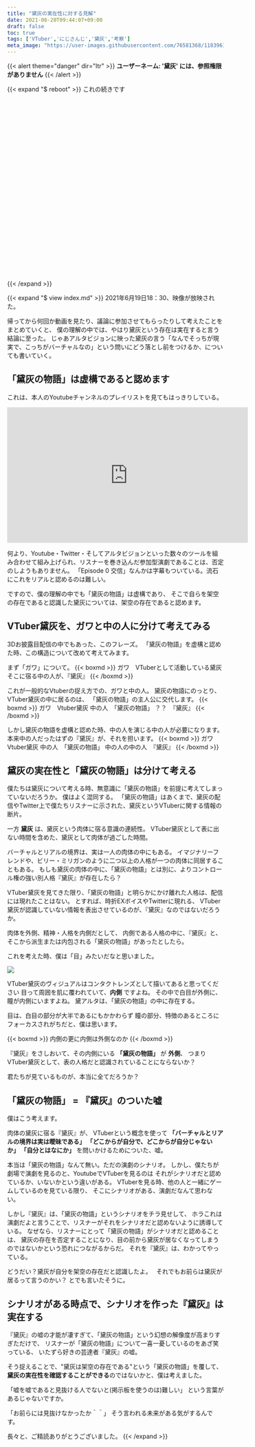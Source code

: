 ```yaml
---
title: "黛灰の実在性に対する見解"
date: 2021-06-20T09:44:07+09:00
draft: false
toc: true
tags: ['VTuber','にじさんじ','黛灰','考察']
meta_image: "https://user-images.githubusercontent.com/76581368/118396116-eb096100-b688-11eb-8ae0-247298218182.png"
---
```

{{< alert theme="danger" dir="ltr" >}}
**ユーザーネーム: '黛灰' には、参照権限がありません**
{{< /alert >}}
<!--more-->
{{< expand "$ reboot" >}}
これの続きです
<div class="iframely-embed"><div class="iframely-responsive" style="height: 140px; padding-bottom: 0;"><a href="https://www.rightscrew.com/posts/2021-05-16-2434system-myzm-future/" data-iframely-url="//cdn.iframe.ly/aPr9fOE?card=small"></a></div></div><script async src="//cdn.iframe.ly/embed.js" charset="utf-8"></script>

<div class="iframely-embed"><div class="iframely-responsive" style="height: 140px; padding-bottom: 0;"><a href="https://www.rightscrew.com/posts/2021-05-31-myzm-logue/" data-iframely-url="//cdn.iframe.ly/UufNCnQ?card=small"></a></div></div><script async src="//cdn.iframe.ly/embed.js" charset="utf-8"></script>

<div class="iframely-embed"><div class="iframely-responsive" style="height: 140px; padding-bottom: 0;"><a href="https://www.rightscrew.com/posts/2021-06-18-mayuzumikai-isnot-lain/" data-iframely-url="//cdn.iframe.ly/mDilZPB?card=small"></a></div></div><script async src="//cdn.iframe.ly/embed.js" charset="utf-8"></script>
{{< /expand  >}}

{{< expand "$ view index.md" >}}
2021年6月19日18：30、映像が放映された。

帰ってから何回か動画を見たり、議論に参加させてもらったりして考えたことをまとめていくと、
僕の理解の中では、やはり黛灰という存在は実在すると言う結論に至った。
じゃあアルタビジョンに映った黛灰の言う「なんでそっちが現実で、こっちがバーチャルなの」という問いにどう落とし前をつけるか、についても書いていく。

## 「黛灰の物語」は虚構であると認めます
これは、本人のYoutubeチャンネルのプレイリストを見てもはっきりしている。
<iframe width="560" height="315" src="https://www.youtube.com/embed/videoseries?list=PL9RNvrP87_1VSPnS--lUXKWUikkdCVOAw" title="YouTube video player" frameborder="0" allow="accelerometer; autoplay; clipboard-write; encrypted-media; gyroscope; picture-in-picture" allowfullscreen></iframe>

何より、Youtube・Twitter・そしてアルタビジョンといった数々のツールを組み合わせて組み上げられ、リスナーを巻き込んだ参加型演劇であることは、否定のしようもありません。
「Episode 0 交信」なんかは字幕もついている。流石にこれをリアルと認めるのは難しい。

ですので、僕の理解の中でも「黛灰の物語」は虚構であり、
そこで自らを架空の存在であると認識した黛灰については、架空の存在であると認めます。

## VTuber黛灰を、ガワと中の人に分けて考えてみる
3Dお披露目配信の中でもあった、このフレーズ。
「黛灰の物語」を虚構と認めた時、この構造について改めて考えてみます。

まず「ガワ」について。
{{< boxmd >}}
ガワ　VTuberとして活動している黛灰
そこに宿る中の人が、『黛灰』
{{< /boxmd >}}

これが一般的なVtuberの捉え方での、ガワと中の人。
黛灰の物語にのっとり、VTuber黛灰の中に居るのは、
「黛灰の物語」の主人公に交代します。
{{< boxmd >}}
ガワ　Vtuber黛灰
中の人　「黛灰の物語」 
？？　『黛灰』
{{< /boxmd >}}

しかし黛灰の物語を虚構と認めた時、中の人を演じる中の人が必要になります。
本来中の人だったはずの『黛灰』が、それを担います。
{{< boxmd >}}
ガワ　Vtuber黛灰
中の人　「黛灰の物語」 
中の人の中の人　『黛灰』
{{< /boxmd >}}


## 黛灰の実在性と「黛灰の物語」は分けて考える
僕たちは黛灰について考える時、無意識に「黛灰の物語」を前提に考えてしまっていないだろうか。
僕はよく混同する。
「黛灰の物語」はあくまで、黛灰の配信やTwitter上で僕たちリスナーに示された、黛灰というVTuberに関する情報の断片。

一方 **黛灰** は、黛灰という肉体に宿る意識の連続性。
VTuber黛灰として表に出ない時間を含めた、黛灰として肉体が過ごした時間。

バーチャルとリアルの境界は、実は一人の肉体の中にもある。
イマジナリーフレンドや、ビリー・ミリガンのように二つ以上の人格が一つの肉体に同居することもある。
もしも黛灰の肉体の中に、「黛灰の物語」とは別に、よりコントロール権の強い別人格『黛灰』が存在したら？

VTuber黛灰を見てきた限り、「黛灰の物語」と明らかにかけ離れた人格は、配信には現れたことはない。
とすれば、時折EXボイスやTwitterに現れる、
VTuber黛灰が認識していない情報を表出させているのが、『黛灰』なのではないだろうか。

肉体を外側、精神・人格を内側だとして、
内側である人格の中に、『黛灰』と、
そこから派生または内包される「黛灰の物語」があったとしたら。

これを考えた時、僕は「目」みたいだなと思いました。

![](https://user-images.githubusercontent.com/76581368/122670037-e4778780-d1fa-11eb-81bc-c3ffbb1d7f83.jpeg)

VTuber黛灰のヴィジュアルはコンタクトレンズとして描いてあると思ってください
目って周囲を肌に覆われていて、**内側** ですよね。
その中で白目が外側に、瞳が内側にいますよね。
黛アルタは、「黛灰の物語」の中に存在する。

目は、白目の部分が大半であるにもかかわらず
瞳の部分、特徴のあるところにフォーカスされがちだと、僕は思います。

{{< boxmd >}}
内側の更に内側は外側なのか
{{< /boxmd >}}

『黛灰』をさしおいて、その内側にいる **「黛灰の物語」** が **外側**、
つまりVTuber黛灰として、表の人格だと認識されていることにならないか？

君たちが見ているものが、本当に全てだろうか？




## 「黛灰の物語」 = 『黛灰』のついた嘘
僕はこう考えます。

肉体の黛灰に宿る『黛灰』が、
VTuberという概念を使って
**「バーチャルとリアルの境界は実は曖昧である」
「どこからが自分で、どこからが自分じゃないか」
「自分とはなにか」**
を問いかけるためについた、嘘。

本当は「黛灰の物語」なんて無い。ただの演劇のシナリオ。
しかし、僕たちが劇場で演劇を見るのと、YoutubeでVTuberを見るのは
それがシナリオだと認めているか、いないかという違いがある。
VTuberを見る時、他の人と一緒にゲームしているのを見ている限り、
そこにシナリオがある、演劇だなんて思わない。

しかし『黛灰』は、「黛灰の物語」というシナリオをチラ見せして、
ホラこれは演劇だよと言うことで、リスナーがそれをシナリオだと認めないように誘導している。
なぜなら、リスナーにとって「黛灰の物語」がシナリオだと認めることは、
黛灰の存在を否定することになり、目の前から黛灰が居なくなってしまうのではないかという恐れにつながるからだ。
それを『黛灰』は、わかってやっている。

どうだい？黛灰が自分を架空の存在だと認識したよ。　
それでもお前らは黛灰が居るって言うのかい？
とでも言いたそうに。

## シナリオがある時点で、シナリオを作った『黛灰』は実在する

『黛灰』の嘘の才能が凄すぎて、「黛灰の物語」という幻想の解像度が高まりすぎただけで、
リスナーが「黛灰の物語」について一喜一憂しているのをあざ笑っている、
いたずら好きの芸達者『黛灰』の嘘。

そう捉えることで、"黛灰は架空の存在である"という「黛灰の物語」を覆して、
**黛灰の実在性を確認することができる**のではないかと、僕は考えました。

「嘘を嘘であると見抜ける人でないと(掲示板を使うのは)難しい」
という言葉があるじゃないですか。

「お前らには見抜けなかったか＾＾」
そう言われる未来がある気がするんです。

長々と、ご精読ありがとうございました。
{{< /expand  >}}